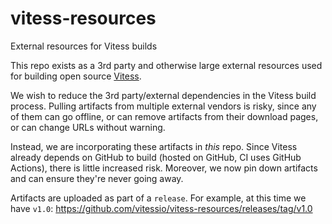 # vitess-resources

External resources for Vitess builds

This repo exists as a 3rd party and otherwise large external resources used for building open source [Vitess](https://github.com/vitessio/vitess).

We wish to reduce the 3rd party/external dependencies in the Vitess build process. Pulling artifacts from multiple external vendors is risky, since any of them can go offline, or can remove artifacts from their download pages, or can change URLs without warning.

Instead, we are incorporating these artifacts in _this_ repo. Since Vitess already depends on GitHub to build (hosted on GitHub, CI uses GitHub Actions), there is little increased risk. Moreover, we now pin down artifacts and can ensure they're never going away.

Artifacts are uploaded as part of a `release`. For example, at this time we have `v1.0`: https://github.com/vitessio/vitess-resources/releases/tag/v1.0
